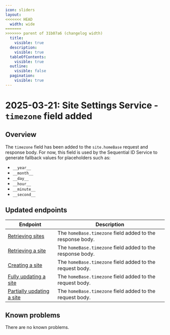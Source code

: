 ```yaml
---
icon: sliders
layout:
<<<<<<< HEAD
  width: wide
=======
>>>>>>> parent of 31b07a6 (changelog width)
  title:
    visible: true
  description:
    visible: true
  tableOfContents:
    visible: true
  outline:
    visible: false
  pagination:
    visible: true
---
```

# 2025-03-21: Site Settings Service - `timezone` field added

## Overview

The `timezone` field has been added to the `site.homeBase` request and response body. For now, this field is used by the Sequential ID Service to generate fallback values for placeholders such as:
- `__year__`
- `__month__`
- `__day__`
- `__hour__`
- `__minute__`
- `__second__`

## Updated endpoints

| Endpoint                                                                                          | Description                                                 |
|---------------------------------------------------------------------------------------------------|-------------------------------------------------------------|
| [Retrieving sites](https://developer.emporix.io/api-references/api-guides/configuration/site-settings-service/api-reference/site-settings)  | The `homeBase.timezone` field added to the response body. |
| [Retrieving a site](https://developer.emporix.io/api-references/api-guides/configuration/site-settings-service/api-reference/site-settings#get-site-tenant-sites-sitecode)     | The `homeBase.timezone` field added to the response body. |
| [Creating a site](https://developer.emporix.io/api-references/api-guides/configuration/site-settings-service/api-reference/site-settings#post-site-tenant-sites)               | The `homeBase.timezone` field added to the request body.  |
| [Fully updating a site](https://developer.emporix.io/api-references/api-guides/configuration/site-settings-service/api-reference/site-settings#put-site-tenant-sites-sitecode)   | The `homeBase.timezone` field added to the request body.  |
| [Partially updating a site](https://developer.emporix.io/api-references/api-guides/configuration/site-settings-service/api-reference/site-settings#patch-site-tenant-sites-sitecode)    | The `homeBase.timezone` field added to the request body.  |

## Known problems

There are no known problems.